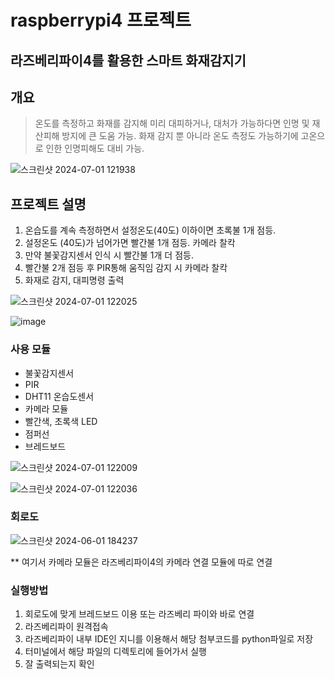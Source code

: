 # raspberrypi4 프로젝트
## 라즈베리파이4를 활용한 스마트 화재감지기

## 개요
> 온도를 측정하고 화재를 감지해 미리 대피하거나, 대처가 가능하다면 인명 및 재산피해 방지에 큰 도움 가능.
> 화재 감지 뿐 아니라 온도 측정도 가능하기에 고온으로 인한 인명피해도 대비 가능.

![스크린샷 2024-07-01 121938](https://github.com/hjyoon99/RaspberryPi4_SmartFireDetector/assets/108658882/cbe30e81-e346-4e7e-8feb-e1d37a975386)

## 프로젝트 설명

1. 온습도를 계속 측정하면서 설정온도(40도) 이하이면 초록불 1개 점등.
2. 설정온도 (40도)가 넘어가면 빨간불 1개 점등. 카메라 찰칵
3. 만약 불꽃감지센서 인식 시 빨간불 1개 더 점등.
4. 빨간불 2개 점등 후 PIR통해 움직임 감지 시 카메라 찰칵
5. 화재로 감지, 대피명령 출력

![스크린샷 2024-07-01 122025](https://github.com/hjyoon99/RaspberryPi4_SmartFireDetector/assets/108658882/a79e4fdf-9b8d-4775-9b45-3236eb64d8b9)

![image](https://github.com/hjyoon99/RaspberryPi4_SmartFireDetector/assets/108658882/32aa8adf-6e62-407f-a7fe-6c06fd751f77)


### 사용 모듈
- 불꽃감지센서
- PIR
- DHT11 온습도센서
- 카메라 모듈
- 빨간색, 초록색 LED
- 점퍼선
- 브레드보드

![스크린샷 2024-07-01 122009](https://github.com/hjyoon99/RaspberryPi4_SmartFireDetector/assets/108658882/39709307-5c9e-4a75-bfc1-31a6c8d67618)

![스크린샷 2024-07-01 122036](https://github.com/hjyoon99/RaspberryPi4_SmartFireDetector/assets/108658882/23c424ea-c1ea-4583-acc0-a03fdc0d82ff)

### 회로도
![스크린샷 2024-06-01 184237](https://github.com/hjyoon99/raspberrypi4/assets/108658882/3f6581c7-bb92-4409-a44b-603c22fd8e51)

** 여기서 카메라 모듈은 라즈베리파이4의 카메라 연결 모듈에 따로 연결

### 실행방법
1. 회로도에 맞게 브레드보드 이용 또는 라즈베리 파이와 바로 연결
2. 라즈베리파이 원격접속 
3. 라즈베리파이 내부 IDE인 지니를 이용해서 해당 첨부코드를 python파일로 저장
4. 터미널에서 해당 파일의 디렉토리에 들어가서 실행
5. 잘 출력되는지 확인
